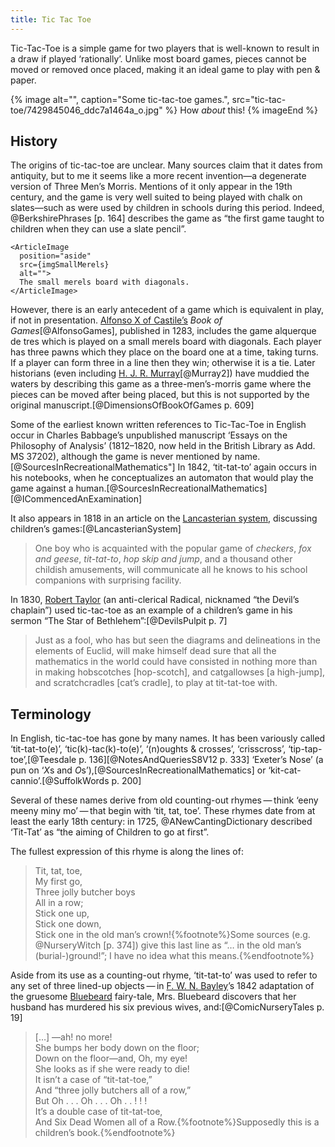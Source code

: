 ```yaml
---
title: Tic Tac Toe
---
```


Tic-Tac-Toe is a simple game for two players that is well-known to result in a
draw if played ‘rationally’.  Unlike most board games, pieces cannot be moved or
removed once placed, making it an ideal game to play with pen & paper.

<!-- excerpt -->

{% image 
    alt="",
    caption="Some tic-tac-toe games.",
    src="tic-tac-toe/7429845046_ddc7a1464a_o.jpg" %} 
How *about* this!
{% imageEnd %}


## History

The origins of tic-tac-toe are unclear. Many sources claim that it dates from
antiquity, but to me it seems like a more recent invention—a degenerate version
of Three Men’s Morris. Mentions of it only appear in the 19th century, and the
game is very well suited to being played with chalk on slates—such as were used
by children in schools during this period. Indeed, @BerkshirePhrases [p. 164]
describes the game as “the first game taught to children when they can use a
slate pencil”.

    <ArticleImage 
      position="aside"
      src={imgSmallMerels}
      alt="">
      The small merels board with diagonals.
    </ArticleImage>

However, there is an early antecedent of a game which is equivalent in play, if
not in presentation. [Alfonso X of
Castile’s](https://en.wikipedia.org/wiki/Alfonso_X_of_Castile) <cite>Book of
Games</cite>[@AlfonsoGames], published in 1283, includes the game <span
lang="es">alquerque de tres</span> which is played on a small merels board with
diagonals. Each player has three pawns which they place on the board one at a
time, taking turns. If a player can form three in a line then they win;
otherwise it is a tie. Later historians (even including [H. J. R.
Murray](/articles/people/hjr-murray)[@Murray2]) have muddied the waters by
describing this game as a three-men’s-morris game where the pieces can be moved
after being placed, but this is not supported by the original
manuscript.[@DimensionsOfBookOfGames p. 609]

Some of the earliest known written references to Tic-Tac-Toe in English occur in
Charles Babbage’s unpublished manuscript ‘Essays on the Philosophy of Analysis’
(1812–1820, now held in the British Library as Add. MS&nbsp;37202), although the
game is never mentioned by name.[@SourcesInRecreationalMathematics"] In 1842,
‘tit-tat-to’ again occurs in his notebooks, when he conceptualizes an automaton
that would play the game against a
human.[@SourcesInRecreationalMathematics][@ICommencedAnExamination]

It also appears in 1818 in an article on the [Lancasterian
system](https://en.wikipedia.org/wiki/Monitorial_System), discussing children’s
games:[@LancasterianSystem]

> One boy who is acquainted with the popular game of <i>checkers</i>, <i>fox and
> geese</i>, <i>tit-tat-to</i>, <i>hop skip and jump</i>, and a thousand other
> childish amusements,  will communicate all he knows to his school companions
> with surprising facility.

In 1830, [Robert Taylor](https://en.wikipedia.org/wiki/Robert_Taylor_(Radical))
(an anti-clerical Radical, nicknamed “the Devil’s chaplain”) used tic-tac-toe as
an example of a children’s game in his sermon “The Star of
Bethlehem”:[@DevilsPulpit p. 7]

> Just as a fool, who has but seen the diagrams and delineations in the elements
> of Euclid, will make himself dead sure that all the mathematics in the world
> could have consisted in nothing more than in making hobscotches [hop-scotch],
> and catgallowses [a high-jump], and scratchcradles [cat’s cradle], to play at
> tit-tat-toe with.

## Terminology

In English, tic-tac-toe has gone by many names. It has been variously called
‘tit-tat-to(e)’, ‘tic(k)-tac(k)-to(e)’, ‘(n)oughts &amp; crosses’, ‘crisscross’,
‘tip-tap-toe’,[@Teesdale p. 136][@NotesAndQueriesS8V12 p. 333] ‘Exeter’s Nose’
(a pun on ‘<i>X</i>s and <i>O</i>s’),[@SourcesInRecreationalMathematics] or
‘kit-cat-cannio’.[@SuffolkWords p. 200]

Several of these names derive from old counting-out rhymes — think ‘eeny meeny
miny mo’ — that begin with ‘tit, tat, toe’. These rhymes date from at least the
early 18th century: in 1725, @ANewCantingDictionary described ‘Tit-Tat’ as “the
aiming of Children to go at first”.

The fullest expression of this rhyme is along the lines of:

> Tit, tat, toe,<br />
> My first go,<br />
> Three jolly butcher boys<br />
> All in a row;<br />
> Stick one up,<br />
> Stick one down,<br />
> Stick one in the old man’s crown!{%footnote%}Some sources (e.g. @NurseryWitch [p. 374]) give this last line as “… in the old man’s (burial-)ground!”; I have no idea what this means.{%endfootnote%}

Aside from its use as a counting-out rhyme, ‘tit-tat-to’ was used to refer to
any set of three lined-up objects — in [F. W. N. Bayley](https://en.wikipedia.org/wiki/F._W._N._Bayley)’s 1842
adaptation of the gruesome [Bluebeard](https://en.wikipedia.org/wiki/Bluebeard) fairy-tale, Mrs.
Bluebeard discovers that her husband has murdered his six previous wives,
and:[@ComicNurseryTales p. 19]

> […] —ah! no more!<br />
> She bumps her body down on the floor;<br />
> Down on the floor—and, Oh, my eye!<br />
> She looks as if she were ready to die!<br />
> It isn’t a case of “tit-tat-toe,”<br />
> And “three jolly butchers all of a row,”<br />
> But Oh . . . Oh . . . Oh . . ! ! !<br />
> It’s a double case of tit-tat-toe,<br />
> <span className="smallcaps">And Six Dead Women all of a Row.</span>{%footnote%}Supposedly this is a children’s book.{%endfootnote%}
